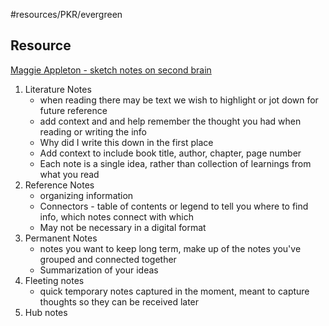 #resources/PKR/evergreen 

## Resource
[Maggie Appleton - sketch notes on second brain](https://maggieappleton.com/basb)


1. Literature Notes
	- when reading there may be text we wish to highlight or jot down for future reference
	- add context and and help remember the thought you had when reading or writing the info
	- Why did I write this down in the first place
	- Add context to include book title, author, chapter, page number
	- Each note is a single idea, rather than collection of learnings from what you read
2. Reference Notes
	- organizing information 
	- Connectors - table of contents or legend to tell you where to find info, which notes connect with which
	- May not be necessary in a digital format
3. Permanent Notes
	- notes you want to keep long term, make up of the notes you've grouped and connected together
	- Summarization of your ideas
4. Fleeting notes
	- quick temporary notes captured in the moment, meant to capture thoughts so they can be received later
5. Hub notes